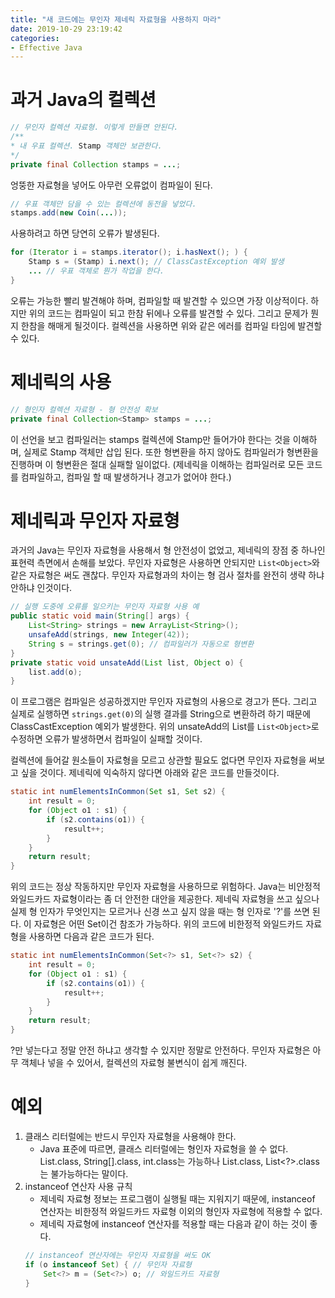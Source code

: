 ```yaml
---
title: "새 코드에는 무인자 제네릭 자료형을 사용하지 마라"
date: 2019-10-29 23:19:42
categories:
- Effective Java
---
```


# 과거 Java의 컬렉션
```java
// 무인자 컬렉션 자료형. 이렇게 만들면 안된다.
/**
* 내 우표 컬렉션. Stamp 객체만 보관한다.
*/
private final Collection stamps = ...;
```

엉뚱한 자료형을 넣어도 아무런 오류없이 컴파일이 된다.

```java
// 우표 객체만 담을 수 있는 컬렉션에 동전을 넣었다.
stamps.add(new Coin(...));
```

사용하려고 하면 당연히 오류가 발생된다.

```java
for (Iterator i = stamps.iterator(); i.hasNext(); ) {
    Stamp s = (Stamp) i.next(); // ClassCastException 예외 발생
    ... // 우표 객체로 뭔가 작업을 한다.
}
```

오류는 가능한 빨리 발견해야 하며, 컴파일할 때 발견할 수 있으면 가장 이상적이다. 하지만 위의 코드는 컴파일이 되고 한참 뒤에나 오류를 발견할 수 있다. 그리고 문제가 뭔지 한참을 해매게 될것이다.
컬렉션을 사용하면 위와 같은 에러를 컴파일 타임에 발견할 수 있다.

# 제네릭의 사용

```java
// 형인자 컬렉션 자료형 - 형 안전성 확보
private final Collection<Stamp> stamps = ...;
```

이 선언을 보고 컴파일러는 stamps 컬렉션에 Stamp만 들어가야 한다는 것을 이해하며, 실제로 Stamp 객체만 삽입 된다. 또한 형변환을 하지 않아도 컴파일러가 형변환을 진행하며 이 형변환은 절대 실패할 일이없다. (제네릭을 이해하는 컴파일러로 모든 코드를 컴파일하고, 컴파일 할 때 발생하거나 경고가 없어야 한다.)

# 제네릭과 무인자 자료형
과거의 Java는 무인자 자료형을 사용해서 형 안전성이 없었고, 제네릭의 장점 중 하나인 표현력 측면에서 손해를 보았다. 무인자 자료형은 사용하면 안되지만 ```List<Object>```와 같은 자료형은 써도 괜찮다. 무인자 자료형과의 차이는 형 검사 절차를 완전히 생략 하냐 안하냐 인것이다.

```java
// 실행 도중에 오류를 일으키는 무인자 자료형 사용 예
public static void main(String[] args) {
    List<String> strings = new ArrayList<String>();
    unsafeAdd(strings, new Integer(42));
    String s = strings.get(0); // 컴파일러가 자동으로 형변환
}
private static void unsateAdd(List list, Object o) {
    list.add(o);
}
```

이 프로그램은 컴파일은 성공하겠지만 무인자 자료형의 사용으로 경고가 뜬다. 그리고 실제로 실행하면 ```strings.get(0)```의 실행 결과를 String으로 변환하려 하기 때문에 ClassCastException 예외가 발생한다. 위의 unsateAdd의 List를 ```List<Object>```로 수정하면 오류가 발생하면서 컴파일이 실패할 것이다.

컬렉션에 들어갈 원소들이 자료형을 모르고 상관할 필요도 없다면 무인자 자료형을 써보고 싶을 것이다. 제네릭에 익숙하지 않다면 아래와 같은 코드를 만들것이다.

```java
static int numElementsInCommon(Set s1, Set s2) {
    int result = 0;
    for (Object o1 : s1) {
        if (s2.contains(o1)) {
            result++;
        }
    }
    return result;
}
```

위의 코드는 정상 작동하지만 무인자 자료형을 사용하므로 위험하다.
Java는 비안정적 와일드카드 자료형이라는 좀 더 안전한 대안을 제공한다. 제네릭 자료형을 쓰고 싶으나 실제 형 인자가 무엇인지는 모르거나 신경 쓰고 싶지 않을 때는 형 인자로 '?'를 쓰면 된다. 이 자료형은 어떤 Set이건 참조가 가능하다. 위의 코드에 비한정적 와일드카드 자료형을 사용하면 다음과 같은 코드가 된다.

```java
static int numElementsInCommon(Set<?> s1, Set<?> s2) {
    int result = 0;
    for (Object o1 : s1) {
        if (s2.contains(o1)) {
            result++;
        }
    }
    return result;
}
```

?만 넣는다고 정말 안전 하냐고 생각할 수 있지만 정말로 안전하다. 무인자 자료형은 아무 객체나 넣을 수 있어서, 컬렉션의 자료형 불변식이 쉽게 깨진다.

# 예외
1. 클래스 리터럴에는 반드시 무인자 자료형을 사용해야 한다.
    * Java 표준에 따르면, 클래스 리터럴에는 형인자 자료형을 쓸 수 없다. List.class, String[].class, int.class는 가능하나 List<String>.class, List<?>.class는 불가능하다는 말이다.
2. instanceof 연산자 사용 규칙
    * 제네릭 자료형 정보는 프로그램이 실행될 때는 지워지기 때문에, instanceof 연산자는 비한정적 와일드카드 자료형 이외의 형인자 자료형에 적용할 수 없다.
    * 제네릭 자료형에 instanceof 연산자를 적용할 때는 다음과 같이 하는 것이 좋다.
    ```java
    // instanceof 연산자에는 무인자 자료형을 써도 OK
    if (o instanceof Set) { // 무인자 자료형
        Set<?> m = (Set<?>) o; // 와일드카드 자료형
    }
    ```
